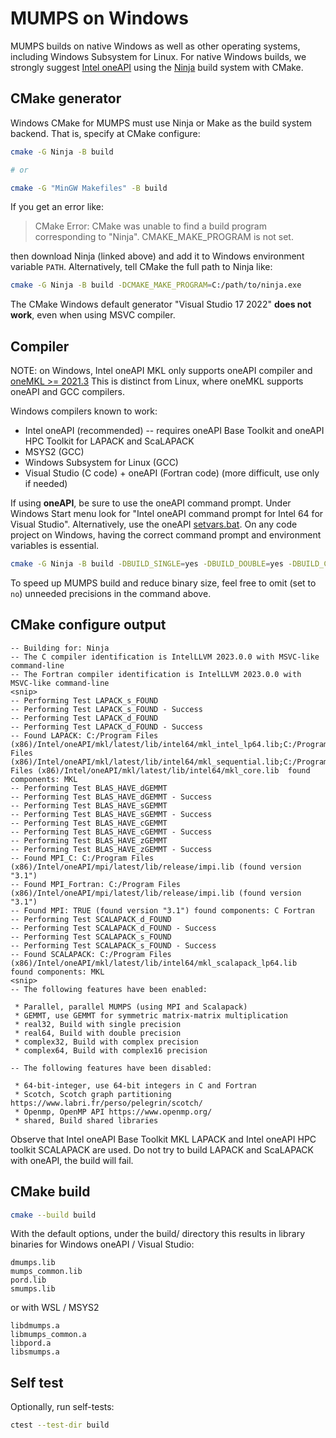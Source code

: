 # MUMPS on Windows

MUMPS builds on native Windows as well as other operating systems, including Windows Subsystem for Linux.
For native Windows builds, we strongly suggest
[Intel oneAPI](https://www.intel.com/content/www/us/en/developer/tools/oneapi/hpc-toolkit-download.html?operatingsystem=linux)
using the
[Ninja](https://github.com/ninja-build/ninja/releases)
build system with CMake.

## CMake generator

Windows CMake for MUMPS must use Ninja or Make as the build system backend.
That is, specify at CMake configure:

```sh
cmake -G Ninja -B build

# or

cmake -G "MinGW Makefiles" -B build
```

If you get an error like:

> CMake Error: CMake was unable to find a build program corresponding to "Ninja". CMAKE_MAKE_PROGRAM is not set.

then download Ninja (linked above) and add it to Windows environment variable `PATH`.
Alternatively, tell CMake the full path to Ninja like:

```sh
cmake -G Ninja -B build -DCMAKE_MAKE_PROGRAM=C:/path/to/ninja.exe
```

The CMake Windows default generator "Visual Studio 17 2022" **does not work**, even when using MSVC compiler.

## Compiler

NOTE: on Windows, Intel oneAPI MKL only supports oneAPI compiler and
[oneMKL >= 2021.3](https://www.intel.com/content/www/us/en/docs/onemkl/developer-guide-linux/2023-2/cmake-config-for-onemkl.html)
This is distinct from Linux, where oneMKL supports oneAPI and GCC compilers.

Windows compilers known to work:

* Intel oneAPI (recommended) -- requires oneAPI Base Toolkit and oneAPI HPC Toolkit for LAPACK and ScaLAPACK
* MSYS2 (GCC)
* Windows Subsystem for Linux (GCC)
* Visual Studio (C code) + oneAPI (Fortran code)  (more difficult, use only if needed)

If using **oneAPI**, be sure to use the oneAPI command prompt.
Under Windows Start menu look for "Intel oneAPI command prompt for Intel 64 for Visual Studio".
Alternatively, use the oneAPI [setvars.bat](https://www.intel.com/content/www/us/en/develop/documentation/oneapi-programming-guide/top/oneapi-development-environment-setup/use-the-setvars-script-with-windows.html).
On any code project on Windows, having the correct command prompt and environment variables is essential.

```sh
cmake -G Ninja -B build -DBUILD_SINGLE=yes -DBUILD_DOUBLE=yes -DBUILD_COMPLEX=yes -DBUILD_COMPLEX16=yes
```

To speed up MUMPS build and reduce binary size, feel free to omit (set to `no`) unneeded precisions in the command above.

## CMake configure output

```
-- Building for: Ninja
-- The C compiler identification is IntelLLVM 2023.0.0 with MSVC-like command-line
-- The Fortran compiler identification is IntelLLVM 2023.0.0 with MSVC-like command-line
<snip>
-- Performing Test LAPACK_s_FOUND
-- Performing Test LAPACK_s_FOUND - Success
-- Performing Test LAPACK_d_FOUND
-- Performing Test LAPACK_d_FOUND - Success
-- Found LAPACK: C:/Program Files (x86)/Intel/oneAPI/mkl/latest/lib/intel64/mkl_intel_lp64.lib;C:/Program Files (x86)/Intel/oneAPI/mkl/latest/lib/intel64/mkl_sequential.lib;C:/Program Files (x86)/Intel/oneAPI/mkl/latest/lib/intel64/mkl_core.lib  found components: MKL
-- Performing Test BLAS_HAVE_dGEMMT
-- Performing Test BLAS_HAVE_dGEMMT - Success
-- Performing Test BLAS_HAVE_sGEMMT
-- Performing Test BLAS_HAVE_sGEMMT - Success
-- Performing Test BLAS_HAVE_cGEMMT
-- Performing Test BLAS_HAVE_cGEMMT - Success
-- Performing Test BLAS_HAVE_zGEMMT
-- Performing Test BLAS_HAVE_zGEMMT - Success
-- Found MPI_C: C:/Program Files (x86)/Intel/oneAPI/mpi/latest/lib/release/impi.lib (found version "3.1")
-- Found MPI_Fortran: C:/Program Files (x86)/Intel/oneAPI/mpi/latest/lib/release/impi.lib (found version "3.1")
-- Found MPI: TRUE (found version "3.1") found components: C Fortran
-- Performing Test SCALAPACK_d_FOUND
-- Performing Test SCALAPACK_d_FOUND - Success
-- Performing Test SCALAPACK_s_FOUND
-- Performing Test SCALAPACK_s_FOUND - Success
-- Found SCALAPACK: C:/Program Files (x86)/Intel/oneAPI/mkl/latest/lib/intel64/mkl_scalapack_lp64.lib  found components: MKL
<snip>
-- The following features have been enabled:

 * Parallel, parallel MUMPS (using MPI and Scalapack)
 * GEMMT, use GEMMT for symmetric matrix-matrix multiplication
 * real32, Build with single precision
 * real64, Build with double precision
 * complex32, Build with complex precision
 * complex64, Build with complex16 precision

-- The following features have been disabled:

 * 64-bit-integer, use 64-bit integers in C and Fortran
 * Scotch, Scotch graph partitioning https://www.labri.fr/perso/pelegrin/scotch/
 * Openmp, OpenMP API https://www.openmp.org/
 * shared, Build shared libraries
```

Observe that Intel oneAPI Base Toolkit MKL LAPACK and Intel oneAPI HPC toolkit SCALAPACK are used.
Do not try to build LAPACK and ScaLAPACK with oneAPI, the build will fail.

## CMake build

```sh
cmake --build build
```

With the default options, under the build/ directory this results in library binaries for Windows oneAPI / Visual Studio:

```
dmumps.lib
mumps_common.lib
pord.lib
smumps.lib
```

or with WSL / MSYS2

```
libdmumps.a
libmumps_common.a
libpord.a
libsmumps.a
```

## Self test

Optionally, run self-tests:

```sh
ctest --test-dir build
```
